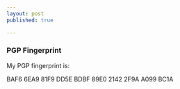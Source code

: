 ```yaml
---
layout: post
published: true

---
```


### PGP Fingerprint

My PGP fingerprint is:

BAF6 6EA9 81F9 DD5E BDBF  89E0 2142 2F9A A099 BC1A
